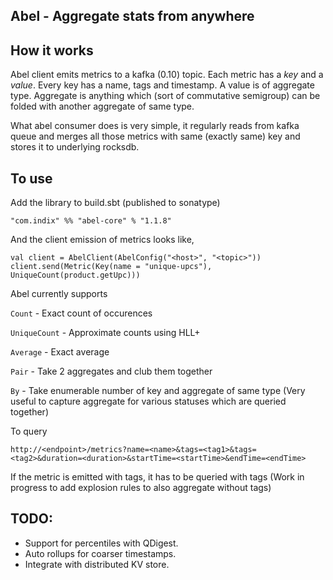Abel - Aggregate stats from anywhere
------------------------------------

How it works
------------

Abel client emits metrics to a kafka (0.10) topic. Each metric has a *key* and a *value*. Every key has a name, tags and timestamp. 
A value is of aggregate type. Aggregate is anything which (sort of commutative semigroup) can be folded with another aggregate of same type.
 
What abel consumer does is very simple, it regularly reads from kafka queue and merges all those metrics with same (exactly same) key and stores it to underlying rocksdb.


To use
------

Add the library to build.sbt (published to sonatype) 

`"com.indix" %% "abel-core" % "1.1.8"`

And the client emission of metrics looks like, 

``` 
val client = AbelClient(AbelConfig("<host>", "<topic>"))
client.send(Metric(Key(name = "unique-upcs"), UniqueCount(product.getUpc)))
```

Abel currently supports

 `Count` - Exact count of occurences
 
 `UniqueCount` - Approximate counts using HLL+
 
 `Average` - Exact average  
 
 `Pair` - Take 2 aggregates and club them together
 
 `By` - Take enumerable number of key and aggregate of same type (Very useful to capture aggregate for various statuses which are queried together)
 
To query 

`http://<endpoint>/metrics?name=<name>&tags=<tag1>&tags=<tag2>&duration=<duration>&startTime=<startTime>&endTime=<endTime>`

If the metric is emitted with tags, it has to be queried with tags (Work in progress to add explosion rules to also aggregate without tags)

TODO:
----

- Support for percentiles with QDigest.
- Auto rollups for coarser timestamps.
- Integrate with distributed KV store.
